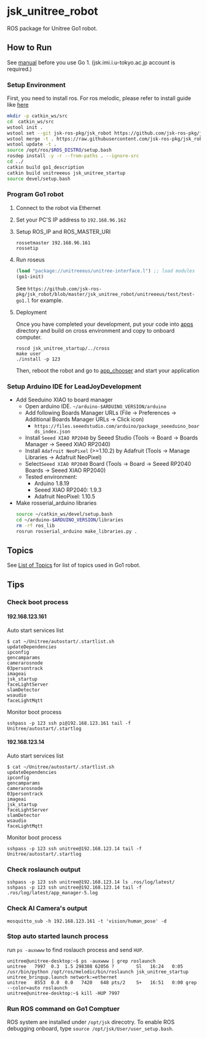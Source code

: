 # jsk_unitree_robot

ROS package for Unitree Go1 robot.

## How to Run

See [manual](https://drive.google.com/drive/folders/1PZDOo8WUcqwU8mNek2qAaTwW9WjJVVRL?usp=sharing) before you use Go 1. (jsk.imi.i.u-tokyo.ac.jp account is required.)

### Setup Environment

First, you need to install ros. For ros melodic, please refer to install guide like [here](http://wiki.ros.org/melodic/Installation/Ubuntu)

```bash
mkdir -p catkin_ws/src
cd  catkin_ws/src
wstool init .
wstool set --git jsk-ros-pkg/jsk_robot https://github.com/jsk-ros-pkg/jsk_robot.git -y
wstool merge -t . https://raw.githubusercontent.com/jsk-ros-pkg/jsk_robot/master/jsk_unitree_robot/unitree.rosinstall
wstool update -t .
source /opt/ros/$ROS_DISTRO/setup.bash
rosdep install -y -r --from-paths . --ignore-src
cd ../
catkin build go1_description
catkin build unitreeeus jsk_unitree_startup
source devel/setup.bash
```

### Program Go1 robot

1. Connect to the robot via Ethernet

2. Set your PC'S IP address to `192.168.96.162`

3. Setup ROS_IP and ROS_MASTER_URI

   ```
   rossetmaster 192.168.96.161
   rossetip
   ```

4. Run roseus

   ```lisp
   (load "package://unitreeeus/unitree-interface.l") ;; load modules
   (go1-init)
   ```

   See `https://github.com/jsk-ros-pkg/jsk_robot/blob/master/jsk_unitree_robot/unitreeeus/test/test-go1.l` for example.

5. Deployment

   Once you have completed your development, put your code into [apps](https://github.com/jsk-ros-pkg/jsk_robot/blob/master/jsk_unitree_robot/jsk_unitree_startup/apps/) directory and build on cross environment and copy to onboard computer.
   ```
   roscd jsk_unitree_startup/../cross
   make user
   ./install -p 123
   ```

   Then, reboot the robot and go to [app_chooser](http://192.168.123.161:8000/rwt_app_chooser) and start your application

### Setup Arduino IDE for LeadJoyDevelopment
- Add Seeduino XIAO to board manager
    - Open arduino IDE. `~/arduino-$ARDUINO_VERSION/arduino`
    - Add following Boards Manager URLs (File -> Preferences -> Additional Boards Manager URLs -> Click icon)
      - `https://files.seeedstudio.com/arduino/package_seeeduino_boards_index.json`
    - Install `Seeed XIAO RP2040` by Seeed Studio (Tools -> Board -> Boards Manager -> Seeed XIAO RP2040)
    - Install `Adafruit NeoPixel` (>=1.10.2) by Adafruit (Tools -> Manage Libraries -> Adafruit NeoPixel)
    - Select`Seeed XIAO RP2040` Board (Tools -> Board -> Seeed RP2040 Boards -> Seeed XIAO RP2040)
    - Tested environment:
      - Arduino 1.8.19
      - Seeed XIAO RP2040: 1.9.3
      - Adafruit NeoPixel: 1.10.5
 - Make rosserial_arduino libraries
    ```bash
    source ~/catkin_ws/devel/setup.bash
    cd ~/arduino-$ARDUINO_VERSION/libraries
    rm -rf ros_lib
    rosrun rosserial_arduino make_libraries.py .
    ```

## Topics

See [List of Topics](Go1_Topics.md) for list of topics used in Go1 robot.

## Tips

### Check boot process

#### 192.168.123.161

Auto start services list

```
$ cat ~/Unitree/autostart/.startlist.sh
updateDependencies
ipconfig
gencamparams
camerarosnode
03persontrack
imageai
jsk_startup
faceLightServer
slamDetector
wsaudio
faceLightMqtt
```

Monitor boot process

```
sshpass -p 123 ssh pi@192.168.123.161 tail -f Unitree/autostart/.startlog
```

#### 192.168.123.14

Auto start services list

```
$ cat ~/Unitree/autostart/.startlist.sh
updateDependencies
ipconfig
gencamparams
camerarosnode
03persontrack
imageai
jsk_startup
faceLightServer
slamDetector
wsaudio
faceLightMqtt
```

Monitor boot process

```
sshpass -p 123 ssh unitree@192.168.123.14 tail -f Unitree/autostart/.startlog
```

### Check roslaunch output

```
sshpass -p 123 ssh unitree@192.168.123.14 ls .ros/log/latest/
sshpass -p 123 ssh unitree@192.168.123.14 tail -f .ros/log/latest/app_manager-5.log
```

### Check AI Camera's output

```
mosquitto_sub -h 192.168.123.161 -t 'vision/human_pose' -d
```

### Stop auto started launch process

run `ps -auxwww` to find roslauch process and send `HUP`.

```
unitree@unitree-desktop:~$ ps -auxwww | grep roslaunch
unitree   7997  0.3  1.5 298308 62056 ?        Sl   16:24   0:05 /usr/bin/python /opt/ros/melodic/bin/roslaunch jsk_unitree_startup unitree_bringup.launch network:=ethernet
unitree   8553  0.0  0.0   7420   648 pts/2    S+   16:51   0:00 grep --color=auto roslaunch
unitree@unitree-desktop:~$ kill -HUP 7997
```

### Run ROS command on Go1 Comptuer

ROS system are installed under `/opt/jsk` direcotry. To enable ROS debugging onboard, type `source /opt/jsk/User/user_setup.bash`.

